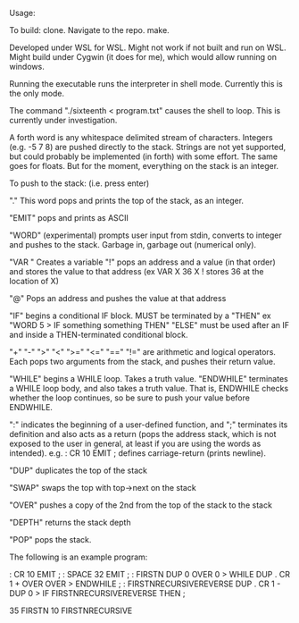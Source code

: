 Usage:

To build: clone. Navigate to the repo. make.

Developed under WSL for WSL. Might not work if not built and run on WSL. Might build under Cygwin (it does for me), which would allow running on windows.

Running the executable runs the interpreter in shell mode. Currently this is the only mode.

The command "./sixteenth < program.txt" causes the shell to loop. This is currently under investigation.

A forth word is any whitespace delimited stream of characters. Integers (e.g. -5 7 8) are pushed directly to the stack. Strings are not yet supported, but could probably be implemented (in forth) with some effort. The same goes for floats. But for the moment, everything on the stack is an integer.

To push to the stack:
<integer> <cr> (i.e. press enter)

"." This word pops and prints the top of the stack, as an integer.

"EMIT" pops and prints as ASCII

"WORD" (experimental) prompts user input from stdin, converts to integer and pushes to the stack. Garbage in, garbage out (numerical only).

"VAR " Creates a variable "!" pops an address and a value (in that order) and stores the value to that address (ex VAR X 36 X ! stores 36 at the location of X)

"@" Pops an address and pushes the value at that address

"IF" begins a conditional IF block. MUST be terminated by a "THEN" ex "WORD 5 > IF something something THEN" "ELSE" must be used after an IF and inside a THEN-terminated conditional block.

"+" "-" ">" "<" ">=" "<=" "==" "!=" are arithmetic and logical operators. Each pops two arguments from the stack, and pushes their return value. 

"WHILE" begins a WHILE loop. Takes a truth value.
"ENDWHILE" terminates a WHILE loop body, and also takes a truth value. That is, ENDWHILE checks whether the loop continues, so be sure to push your value before ENDWHILE.

":" indicates the beginning of a user-defined function, and ";" terminates its definition and also acts as a return (pops the address stack, which is not exposed to the user in general, at least if you are using the words as intended). e.g. : CR 10 EMIT ; defines carriage-return (prints newline).

"DUP" duplicates the top of the stack

"SWAP" swaps the top with top->next on the stack

"OVER" pushes a copy of the 2nd from the top of the stack to the stack

"DEPTH" returns the stack depth

"POP" pops the stack.

The following is an example program:

: CR 10 EMIT ;
: SPACE 32 EMIT ;
: FIRSTN DUP 0 OVER 0 > WHILE DUP . CR 1 + OVER OVER > ENDWHILE ;
: FIRSTNRECURSIVEREVERSE DUP . CR 1 - DUP 0 > IF FIRSTNRECURSIVEREVERSE THEN ;

35 FIRSTN
10 FIRSTNRECURSIVE
